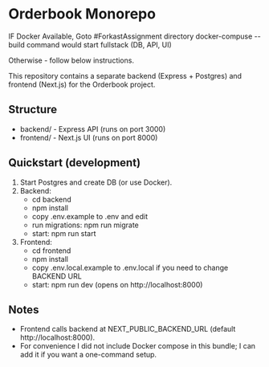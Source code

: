 # Orderbook Monorepo

IF Docker Available, Goto #ForkastAssignment directory docker-compuse --build command would start fullstack (DB, API, UI) 

Otherwise - follow below instructions.

This repository contains a separate backend (Express + Postgres) and frontend (Next.js) for the Orderbook project.

## Structure
- backend/ - Express API (runs on port 3000)
- frontend/ - Next.js UI (runs on port 8000)

## Quickstart (development)
1. Start Postgres and create DB (or use Docker).
2. Backend:
   - cd backend
   - npm install
   - copy .env.example to .env and edit
   - run migrations: npm run migrate
   - start: npm run start
3. Frontend:
   - cd frontend
   - npm install
   - copy .env.local.example to .env.local if you need to change BACKEND URL
   - start: npm run dev (opens on http://localhost:8000)

## Notes
- Frontend calls backend at NEXT_PUBLIC_BACKEND_URL (default http://localhost:8000).
- For convenience I did not include Docker compose in this bundle; I can add it if you want a one-command setup.

